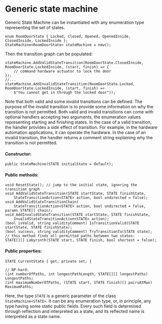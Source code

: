 # Generic state machine

Generic State Machine can be instantiated with any enumeration type representing the set of states.

~~~
enum RoomDoorState { Locked, Closed, Opened, OpenedInside, ClosedInside, LockedInside };
StateMachine<RoomDoorState> stateMachine = new();
~~~

Then the transition graph can be populated:

~~~
stateMachine.AddValidStateTransition(RoomDoorState.ClosedInside, RoomDoorState.LockedInside, (start, finish) => {
    // command hardware actuator to lock the door
});
//...
stateMachine.AddInvalidStateTransition(RoomDoorState.Locked, RoomDoorState.LockedInside, (start, finish) =>
    $"You cannot get in through the locked door"));
~~~

Note that both valid and some invalid transitions can be defined. The purpose of the invalid transition is to provide some information on why the transition is not permitted.
Both valid and invalid transitions can come with optional handlers accepting two arguments, the enumeration values representing starting and finishing states. In the case of a valid transition, the handler provides a side effect of transition.
For example, in the hardware automation applications, it can operate the hardware. In the case of an invalid transition, the handler returns a comment string explaining why the transition is not permitted.

#### Constructor:

~~~
public StateMachine(STATE initialState = default);
~~~

#### Public methods:

~~~
void ResetState(); // jump to the initial state, ignoring the transition graph
void AddValidStateTransition(STATE startState, STATE finishState,
    StateTransitionAction<STATE> action, bool undirected = false);
void AddValidStateTransitionChain(
    StateTransitionAction<STATE> action, bool undirected = false, params STATE[] chain);
void AddInvalidStateTransition(STATE startState, STATE finishState,
    InvalidStateTransitionAction<STATE> action);
(bool isValid, string validityComment) IsTransitionValid(STATE startState, STATE finishState);
(bool success, string validityComment) TryTransitionTo(STATE state);
// this method finds all permitted paths between two states:
STATE[][] Labyrinth(STATE start, STATE finish, bool shortest = false); 
~~~

#### Public properties:

~~~
STATE CurrentState { get; private set; }

// NP-hard:
(int numberOfPaths, int longestPathLength, STATE[][] longestPaths) LongestPaths;
(int maximumNumberOfPaths, (STATE start, STATE finish)[] pairsAtMax) MaximumPaths;
~~~

Here, the type `STATE` is a generic parameter of the class `StateMachine<STATE>`. It can be any enumeration type, or, in principle, any type having some static public fields.
Every such field is determined through reflection and interpreted as a state, and its reflected name is interpreted as a state name.
